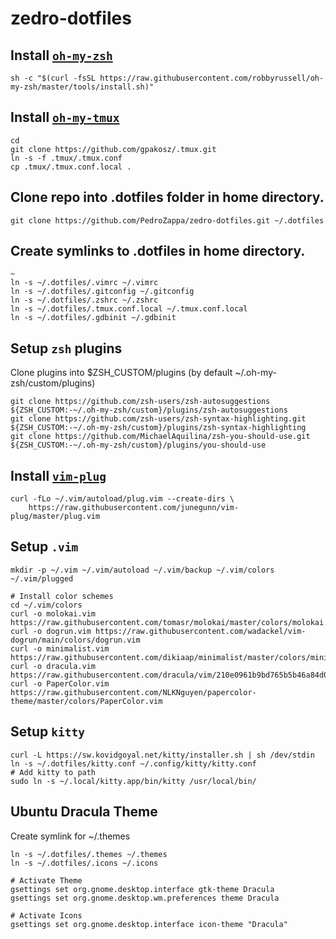 # zedro-dotfiles

## Install [`oh-my-zsh`](https://ohmyz.sh/)

```shell 
sh -c "$(curl -fsSL https://raw.githubusercontent.com/robbyrussell/oh-my-zsh/master/tools/install.sh)"
```

## Install [`oh-my-tmux`](https://github.com/gpakosz/.tmux)

```shell
cd
git clone https://github.com/gpakosz/.tmux.git
ln -s -f .tmux/.tmux.conf
cp .tmux/.tmux.conf.local .
```

## Clone repo into .dotfiles folder in home directory.

```shell
git clone https://github.com/PedroZappa/zedro-dotfiles.git ~/.dotfiles
``` 

## Create symlinks to .dotfiles in home directory.

```shell
~
ln -s ~/.dotfiles/.vimrc ~/.vimrc
ln -s ~/.dotfiles/.gitconfig ~/.gitconfig
ln -s ~/.dotfiles/.zshrc ~/.zshrc
ln -s ~/.dotfiles/.tmux.conf.local ~/.tmux.conf.local
ln -s ~/.dotfiles/.gdbinit ~/.gdbinit
```

## Setup `zsh` plugins 

Clone plugins into $ZSH_CUSTOM/plugins (by default ~/.oh-my-zsh/custom/plugins)

```shell
git clone https://github.com/zsh-users/zsh-autosuggestions ${ZSH_CUSTOM:-~/.oh-my-zsh/custom}/plugins/zsh-autosuggestions
git clone https://github.com/zsh-users/zsh-syntax-highlighting.git ${ZSH_CUSTOM:-~/.oh-my-zsh/custom}/plugins/zsh-syntax-highlighting
git clone https://github.com/MichaelAquilina/zsh-you-should-use.git ${ZSH_CUSTOM:-~/.oh-my-zsh/custom}/plugins/you-should-use 
```

## Install [`vim-plug`](https://github.com/junegunn/vim-plug)

```shell
curl -fLo ~/.vim/autoload/plug.vim --create-dirs \
    https://raw.githubusercontent.com/junegunn/vim-plug/master/plug.vim
```

## Setup `.vim`

```shell
mkdir -p ~/.vim ~/.vim/autoload ~/.vim/backup ~/.vim/colors ~/.vim/plugged

# Install color schemes
cd ~/.vim/colors
curl -o molokai.vim https://raw.githubusercontent.com/tomasr/molokai/master/colors/molokai.vim
curl -o dogrun.vim https://raw.githubusercontent.com/wadackel/vim-dogrun/main/colors/dogrun.vim
curl -o minimalist.vim https://raw.githubusercontent.com/dikiaap/minimalist/master/colors/minimalist.vim
curl -o dracula.vim https://raw.githubusercontent.com/dracula/vim/210e0961b9bd765b5b46a84d0631271ee8e6af64/colors/dracula.vim
curl -o PaperColor.vim https://raw.githubusercontent.com/NLKNguyen/papercolor-theme/master/colors/PaperColor.vim
```

## Setup `kitty`

```shell
curl -L https://sw.kovidgoyal.net/kitty/installer.sh | sh /dev/stdin
ln -s ~/.dotfiles/kitty.conf ~/.config/kitty/kitty.conf
# Add kitty to path
sudo ln -s ~/.local/kitty.app/bin/kitty /usr/local/bin/
```

## Ubuntu Dracula Theme

Create symlink for ~/.themes 

```shell
ln -s ~/.dotfiles/.themes ~/.themes
ln -s ~/.dotfiles/.icons ~/.icons

# Activate Theme
gsettings set org.gnome.desktop.interface gtk-theme Dracula
gsettings set org.gnome.desktop.wm.preferences theme Dracula

# Activate Icons
gsettings set org.gnome.desktop.interface icon-theme "Dracula"
```
